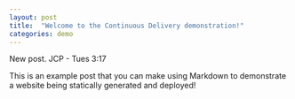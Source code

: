 ```yaml
---
layout: post
title:  "Welcome to the Continuous Delivery demonstration!"
categories: demo
---
```


New post.  JCP - Tues 3:17

This is an example post that you can make using Markdown to demonstrate a website being statically generated and deployed!

